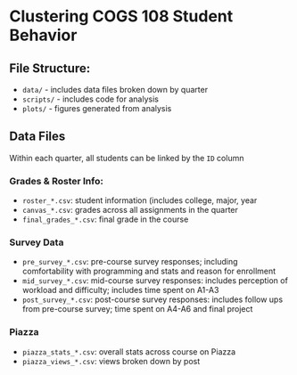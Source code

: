 # Clustering COGS 108 Student Behavior

## File Structure:
- `data/` - includes data files broken down by quarter
- `scripts/` - includes code for analysis
- `plots/` - figures generated from analysis

## Data Files

Within each quarter, all students can be linked by the `ID` column

### Grades & Roster Info:
- `roster_*.csv`: student information (includes college, major, year
- `canvas_*.csv`: grades across all assignments in the quarter
- `final_grades_*.csv`: final grade in the course

### Survey Data
- `pre_survey_*.csv`: pre-course survey responses; including comfortability with programming and stats and reason for enrollment
- `mid_survey_*.csv`: mid-course survey responses: includes perception of workload and difficulty; includes time spent on A1-A3
- `post_survey_*.csv`: post-course survey responses: includes follow ups from pre-course survey; time spent on A4-A6 and final project

### Piazza
- `piazza_stats_*.csv`: overall stats across course on Piazza
- `piazza_views_*.csv`: views broken down by post

